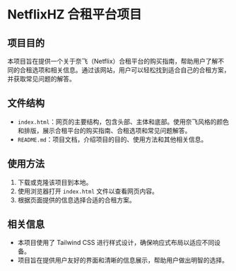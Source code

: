 # NetflixHZ 合租平台项目

## 项目目的
本项目旨在提供一个关于奈飞（Netflix）合租平台的购买指南，帮助用户了解不同的合租选项和相关信息。通过该网站，用户可以轻松找到适合自己的合租方案，并获取常见问题的解答。

## 文件结构
- `index.html`：网页的主要结构，包含头部、主体和底部。使用奈飞风格的颜色和排版，展示合租平台的购买指南、合租选项和常见问题解答。
- `README.md`：项目文档，介绍项目的目的、使用方法和其他相关信息。

## 使用方法
1. 下载或克隆该项目到本地。
2. 使用浏览器打开 `index.html` 文件以查看网页内容。
3. 根据页面提供的信息选择合适的合租方案。

## 相关信息
- 本项目使用了 Tailwind CSS 进行样式设计，确保响应式布局以适应不同设备。
- 项目旨在提供用户友好的界面和清晰的信息展示，帮助用户做出明智的选择。